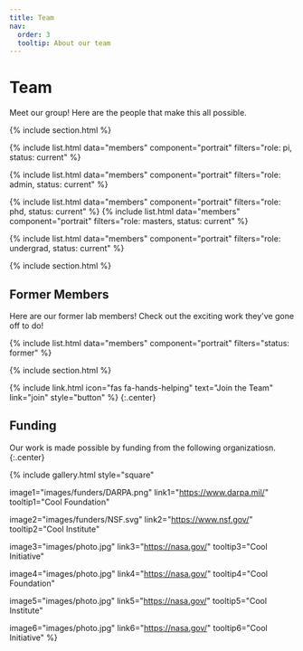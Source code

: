 ```yaml
---
title: Team
nav:
  order: 3
  tooltip: About our team
---
```


# <i class="fas fa-users"></i>Team

Meet our group! Here are the people that make this all possible.

{% include section.html %}

{%
  include list.html
  data="members"
  component="portrait"
  filters="role: pi, status: current"
%}

{%
  include list.html
  data="members"
  component="portrait"
  filters="role: admin, status: current"
%}

{%
  include list.html
  data="members"
  component="portrait"
  filters="role: phd, status: current"
%}
{%
  include list.html
  data="members"
  component="portrait"
  filters="role: masters, status: current"
%}

{%
  include list.html
  data="members"
  component="portrait"
  filters="role: undergrad, status: current"
%}


{% include section.html %}

## Former Members
Here are our former lab members! Check out the exciting work they've gone off to do!

{%
  include list.html
  data="members"
  component="portrait"
  filters="status: former"
%}

{% include section.html %}

{% include link.html icon="fas fa-hands-helping" text="Join the Team" link="join" style="button" %}
{:.center}

## Funding

Our work is made possible by funding from the following organizatiosn.
{:.center}

{%
  include gallery.html
  style="square"

  image1="images/funders/DARPA.png"
  link1="https://www.darpa.mil/"
  tooltip1="Cool Foundation"

  image2="images/funders/NSF.svg"
  link2="https://www.nsf.gov/"
  tooltip2="Cool Institute"

  image3="images/photo.jpg"
  link3="https://nasa.gov/"
  tooltip3="Cool Initiative"

  image4="images/photo.jpg"
  link4="https://nasa.gov/"
  tooltip4="Cool Foundation"

  image5="images/photo.jpg"
  link5="https://nasa.gov/"
  tooltip5="Cool Institute"

  image6="images/photo.jpg"
  link6="https://nasa.gov/"
  tooltip6="Cool Initiative"
%}
